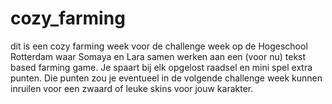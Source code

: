 # cozy_farming
dit is een cozy farming week voor de challenge week op de Hogeschool Rotterdam waar Somaya en Lara samen werken aan een (voor nu) tekst based farming game. Je spaart bij elk opgelost raadsel en mini spel extra punten. Die punten zou je eventueel in de volgende challenge week kunnen inruilen voor een zwaard of leuke skins voor jouw karakter.
